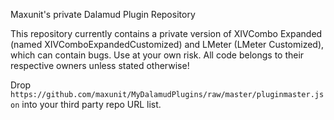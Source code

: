 Maxunit's private Dalamud Plugin Repository

This repository currently contains a private version of XIVCombo Expanded (named XIVComboExpandedCustomized) and LMeter (LMeter Customized), which can contain bugs. Use at your own risk.
All code belongs to their respective owners unless stated otherwise!

Drop `https://github.com/maxunit/MyDalamudPlugins/raw/master/pluginmaster.json` into your third party repo URL list.
